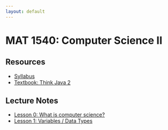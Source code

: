 ```yaml
---
layout: default
---
```


# MAT 1540: Computer Science II

## Resources

* [Syllabus](syllabus.html)
* [Textbook: Think Java 2](https://books.trinket.io/thinkjava2/)

## Lecture Notes

* [Lesson 0: What is computer science?](lesson0.html)
* [Lesson 1: Variables / Data Types](lesson1.html)
